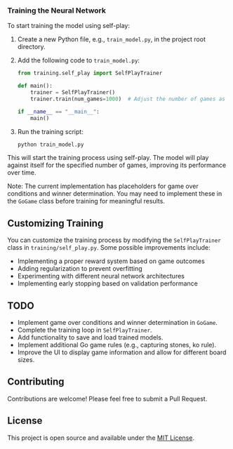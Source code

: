 
### Training the Neural Network

To start training the model using self-play:

1. Create a new Python file, e.g., `train_model.py`, in the project root directory.

2. Add the following code to `train_model.py`:

   ```python
   from training.self_play import SelfPlayTrainer

   def main():
       trainer = SelfPlayTrainer()
       trainer.train(num_games=1000)  # Adjust the number of games as needed

   if __name__ == "__main__":
       main()
   ```

3. Run the training script:

   ```bash
   python train_model.py
   ```

This will start the training process using self-play. The model will play against itself for the specified number of games, improving its performance over time.

Note: The current implementation has placeholders for game over conditions and winner determination. You may need to implement these in the `GoGame` class before training for meaningful results.

## Customizing Training

You can customize the training process by modifying the `SelfPlayTrainer` class in `training/self_play.py`. Some possible improvements include:

- Implementing a proper reward system based on game outcomes
- Adding regularization to prevent overfitting
- Experimenting with different neural network architectures
- Implementing early stopping based on validation performance

## TODO

- Implement game over conditions and winner determination in `GoGame`.
- Complete the training loop in `SelfPlayTrainer`.
- Add functionality to save and load trained models.
- Implement additional Go game rules (e.g., capturing stones, ko rule).
- Improve the UI to display game information and allow for different board sizes.

## Contributing

Contributions are welcome! Please feel free to submit a Pull Request.

## License

This project is open source and available under the [MIT License](LICENSE).